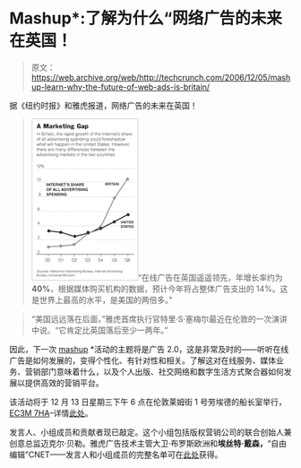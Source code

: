# Mashup*:了解为什么“网络广告的未来在英国！

> 原文：<https://web.archive.org/web/http://techcrunch.com/2006/12/05/mashup-learn-why-the-future-of-web-ads-is-britain/>

据《纽约时报》和雅虎报道，网络广告的未来在英国！

> ![](img/1b24f84521e2668021747a6d05966ad2.png)“在线广告在英国遥遥领先，年增长率约为**40%**，根据媒体购买机构的数据，预计今年将占整体广告支出的 14%。这是世界上最高的水平，是美国的两倍多。”

> “美国远远落在后面，”雅虎首席执行官特里·S·塞梅尔最近在伦敦的一次演讲中说。“它肯定比英国落后至少一两年。”

因此，下一次 [mashup](https://web.archive.org/web/20160127071104/http://www.etribes.com/mashup) *活动的主题将是广告 2.0，这是非常及时的——听听在线广告是如何发展的，变得个性化、有针对性和相关。了解这对在线服务、媒体业务、营销部门意味着什么，以及个人出版、社交网络和数字生活方式聚合器如何发展以提供高效的营销平台。

该活动将于 12 月 13 日星期三下午 6 点在伦敦莱姆街 1 号劳埃德的船长室举行，[EC3M 7HA](https://web.archive.org/web/20160127071104/http://local.google.co.uk/maps?f=q&hl=en&q=EC3M+7HA&ie=UTF8&z=17&om=1&iwloc=addr)–详情[此处](https://web.archive.org/web/20160127071104/http://www.etribes.com/mashup/venue)。

发言人、小组成员和贡献者现已敲定。这个小组包括版权营销公司的联合创始人兼创意总监迈克尔·贝勒。雅虎广告技术主管大卫·布罗斯欧洲和**埃丝特·戴森，**“自由编辑”CNET——发言人和小组成员的完整名单可在[此处](https://web.archive.org/web/20160127071104/http://www.etribes.com/node/49355)获得。